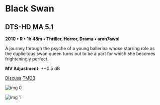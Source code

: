 # Black Swan

## DTS-HD MA 5.1

**2010 • R • 1h 48m • Thriller, Horror, Drama • aron7awol**

A journey through the psyche of a young ballerina whose starring role as the duplicitous swan queen turns out to be a part for which she becomes frighteningly perfect.

**MV Adjustment:** ++0.5 dB

[Discuss](https://www.avsforum.com/threads/bass-eq-for-filtered-movies.2995212/post-59242008)  [TMDB](44214)

![img 0](https://i.imgur.com/aKJTLBe.jpg)

![img 1](https://i.imgur.com/U7lBEQy.png)

